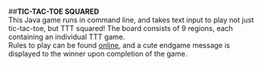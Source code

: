 ##**TIC-TAC-TOE SQUARED**  
This Java game runs in command line, and takes text input to play not just tic-tac-toe, but TTT squared! The board consists of 9 regions, each containing an individual TTT game.  
Rules to play can be found [online](https://www.thegamegal.com/2018/09/01/ultimate-tic-tac-toe/), and a cute endgame message is displayed to the winner upon completion of the game.
